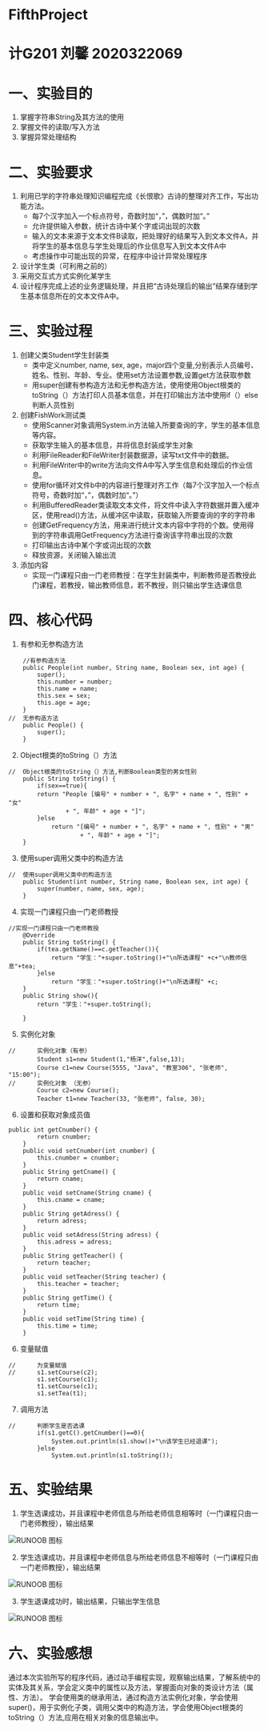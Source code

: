 # FifthProject
# 计G201 刘馨 2020322069
# 一、实验目的
1. 掌握字符串String及其方法的使用
2. 掌握文件的读取/写入方法
3. 掌握异常处理结构
# 二、实验要求
1. 利用已学的字符串处理知识编程完成《长恨歌》古诗的整理对齐工作，写出功能方法。
    - 每7个汉字加入一个标点符号，奇数时加“，”，偶数时加“。”
    - 允许提供输入参数，统计古诗中某个字或词出现的次数
    - 输入的文本来源于文本文件B读取，把处理好的结果写入到文本文件A，并将学生的基本信息与学生处理后的作业信息写入到文本文件A中
    - 考虑操作中可能出现的异常，在程序中设计异常处理程序
2. 设计学生类（可利用之前的）
3. 采用交互式方式实例化某学生
4. 设计程序完成上述的业务逻辑处理，并且把“古诗处理后的输出”结果存储到学生基本信息所在的文本文件A中。
# 三、实验过程
1. 创建父类Student学生封装类
    - 类中定义number,  name, sex, age，major四个变量,分别表示人员编号、姓名、性别、年龄、专业。使用set方法设置参数,设置get方法获取参数
    - 用super创建有参构造方法和无参构造方法，使用使用Object根类的toString（）方法打印人员基本信息，并在打印输出方法中使用if（）else判断人员性别
2. 创建FishWork测试类
    - 使用Scanner对象调用System.in方法输入所要查询的字，学生的基本信息等内容。
    - 获取学生输入的基本信息，并将信息封装成学生对象
    - 利用FileReader和FileWriter封装数据源，读写txt文件中的数据。
    - 利用FileWriter中的write方法向文件A中写入学生信息和处理后的作业信息。
    - 使用for循环对文件b中的内容进行整理对齐工作（每7个汉字加入一个标点符号，奇数时加“，”，偶数时加“。”）
    - 利用BufferedReader类读取文本文件，将文件中读入字符数据并置入缓冲区，使用read()方法，从缓冲区中读取，获取输入所要查询的字的字符串
    - 创建GetFrequency方法，用来进行统计文本内容中字符的个数。使用得到的字符串调用GetFrequency方法进行查询该字符串出现的次数
    - 打印输出古诗中某个字或词出现的次数
    - 释放资源，关闭输入输出流
6. 添加内容
    - 实现一门课程只由一门老师教授：在学生封装类中，判断教师是否教授此门课程，若教授，输出教师信息，若不教授，则只输出学生选课信息
# 四、核心代码
1. 有参和无参构造方法
```
	//有参构造方法
	public People(int number, String name, Boolean sex, int age) {
		super();
		this.number = number;
		this.name = name;
		this.sex = sex;
		this.age = age;
	}
//	无参构造方法
	public People() {
		super();
	}
```
2. Object根类的toString（）方法
```
//	Object根类的toString（）方法,判断Boolean类型的男女性别
	public String toString() {
		if(sex==true){
		return "People [编号" + number + ", 名字" + name + ", 性别" + "女"
				+ ", 年龄" + age + "]";
		}else
			return "[编号" + number + ", 名字" + name + ", 性别" + "男"
					+ ", 年龄" + age + "]";
	}
```
3. 使用super调用父类中的构造方法
```
//	使用super调用父类中的构造方法
	public Student(int number, String name, Boolean sex, int age) {
		super(number, name, sex, age);
	}
```
4. 实现一门课程只由一门老师教授
```
//实现一门课程只由一门老师教授
	@Override
	public String toString() {
		if(tea.getName()==c.getTeacher()){
			return "学生："+super.toString()+"\n所选课程" +c+"\n教师信息"+tea;
		}else
			return "学生："+super.toString()+"\n所选课程" +c;		
	}
	public String show(){
		return "学生："+super.toString();
		 
	}
```
5. 实例化对象
```
//		实例化对象（有参）
		Student s1=new Student(1,"杨洋",false,13);
		Course c1=new Course(5555, "Java", "教室306", "张老师", "15:00");
//		实例化对象 （无参）
		Course c2=new Course();
		Teacher t1=new Teacher(33, "张老师", false, 30);
```
6. 设置和获取对象成员值
```
public int getCnumber() {
		return cnumber;
	}
	public void setCnumber(int cnumber) {
		this.cnumber = cnumber;
	}
	public String getCname() {
		return cname;
	}
	public void setCname(String cname) {
		this.cname = cname;
	}
	public String getAdress() {
		return adress;
	}
	public void setAdress(String adress) {
		this.adress = adress;
	}
	public String getTeacher() {
		return teacher;
	}
	public void setTeacher(String teacher) {
		this.teacher = teacher;
	}
	public String getTime() {
		return time;
	}
	public void setTime(String time) {
		this.time = time;
	}
```
6. 变量赋值
```
//		为变量赋值
//		s1.setCourse(c2);
		s1.setCourse(c1);
		t1.setCourse(c1);
		s1.setTea(t1);
```
7. 调用方法
```
//		判断学生是否选课
		if(s1.getC().getCnumber()==0){
			System.out.println(s1.show()+"\n该学生已经退课");
		}else
			System.out.println(s1.toString());
```
# 五、实验结果
1. 学生选课成功，并且课程中老师信息与所给老师信息相等时（一门课程只由一门老师教授），输出结果

![RUNOOB 图标](https://p.qlogo.cn/qqmail_head/ajNVdqHZLLCjXzl2bwPUPHEQOOzARqLRmZFqzPgyAkzdweOBibC68M8Sof8atNPjFjb2wpZzEibR0/0)

2. 学生选课成功，并且课程中老师信息与所给老师信息不相等时（一门课程只由一门老师教授），输出结果

![RUNOOB 图标](https://p.qlogo.cn/qqmail_head/ajNVdqHZLLCjXzl2bwPUPHEQOOzARqLRmZFqzPgyAkxxj7ugl4HFaGiaYWicV4yplW9ky95b9BPns/0)

3. 学生退课成功时，输出结果，只输出学生信息

![RUNOOB 图标](https://p.qlogo.cn/qqmail_head/ajNVdqHZLLCjXzl2bwPUPHEQOOzARqLRmZFqzPgyAkxkiaN2uoskv5iavEaia1oQicokVAG3ET75cOM/0)


# 六、实验感想
通过本次实验所写的程序代码，通过动手编程实现，观察输出结果，了解系统中的实体及其关系，学会定义类中的属性以及方法，掌握面向对象的类设计方法（属性、方法）。 学会使用类的继承用法，通过构造方法实例化对象，学会使用super()，用于实例化子类，调用父类中的构造方法，学会使用Object根类的toString（）方法,应用在相关对象的信息输出中。
